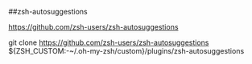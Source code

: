 
##zsh-autosuggestions

https://github.com/zsh-users/zsh-autosuggestions

git clone https://github.com/zsh-users/zsh-autosuggestions ${ZSH_CUSTOM:-~/.oh-my-zsh/custom}/plugins/zsh-autosuggestions 
